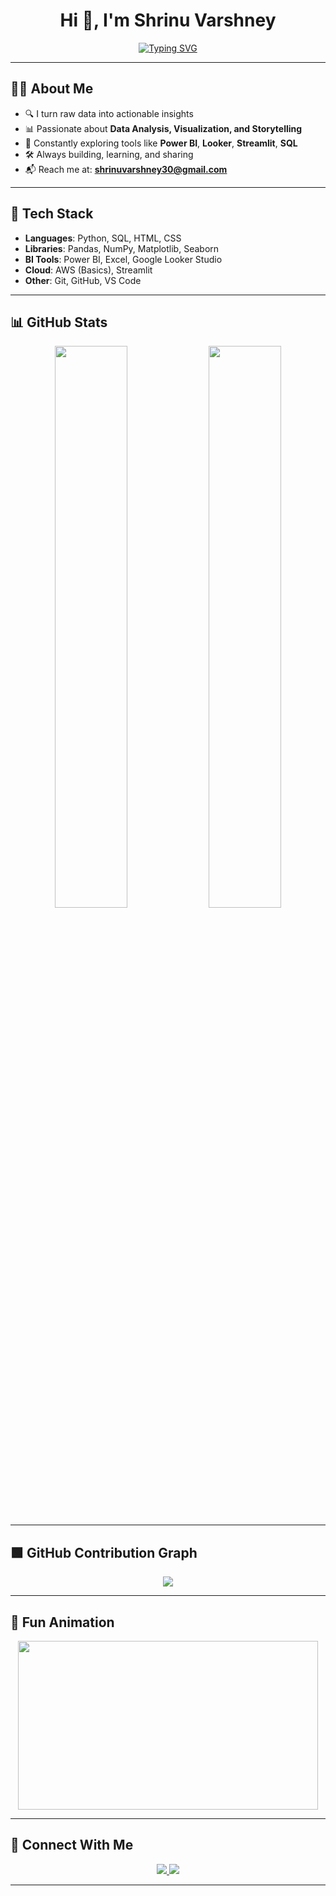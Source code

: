 <h1 align="center">Hi 👋, I'm Shrinu Varshney</h1>

<p align="center">
  <a href="https://github.com/shrinuvarshney">
    <img src="https://readme-typing-svg.herokuapp.com/?lines=📊+Data+Analyst+%7C+Python+%7C+SQL+%7C+Power+BI;💡+Lifelong+Learner+%7C+AI+Enthusiast+%7C+Curious+Mind;🚀+Open+to+Work+%26+Collaboration&center=true&width=800&height=45&font=Fira+Code&size=22&color=3FF787&vCenter=true&pause=1000" alt="Typing SVG" />
  </a>
</p>

---

## 🙋‍♂️ About Me

- 🔍 I turn raw data into actionable insights  
- 📊 Passionate about **Data Analysis, Visualization, and Storytelling**
- 🧠 Constantly exploring tools like **Power BI**, **Looker**, **Streamlit**, **SQL**
- 🛠️ Always building, learning, and sharing
- 📬 Reach me at: **shrinuvarshney30@gmail.com**

---

## 🧰 Tech Stack

- **Languages**: Python, SQL, HTML, CSS  
- **Libraries**: Pandas, NumPy, Matplotlib, Seaborn  
- **BI Tools**: Power BI, Excel, Google Looker Studio  
- **Cloud**: AWS (Basics), Streamlit  
- **Other**: Git, GitHub, VS Code

---

## 📊 GitHub Stats

<p align="center">
  <img width="48%" src="https://github-readme-stats.vercel.app/api?username=shrinuvarshney&show_icons=true&theme=radical" />
  <img width="48%" src="https://github-readme-stats.vercel.app/api/top-langs/?username=shrinuvarshney&layout=compact&theme=radical" />
</p>

---

## 🟩 GitHub Contribution Graph

<p align="center">
  <img src="https://github-readme-activity-graph.vercel.app/graph?username=shrinuvarshney&theme=react-dark&area=true&hide_border=true" />
</p>

---

## 🧠 Fun Animation

<p align="center">
  <img src="https://media.giphy.com/media/qgQUggAC3Pfv687qPC/giphy.gif" width="480" height="270" />
</p>

---

## 🤝 Connect With Me

<p align="center">
  <a href="https://www.linkedin.com/in/shrinuvarshney/">
    <img src="https://img.shields.io/badge/-LinkedIn-blue?style=flat-square&logo=Linkedin&logoColor=white" />
  </a>
  <a href="mailto:shrinuvarshney30@gmail.com">
    <img src="https://img.shields.io/badge/-Gmail-D14836?style=flat-square&logo=Gmail&logoColor=white" />
  </a>
</p>

---
